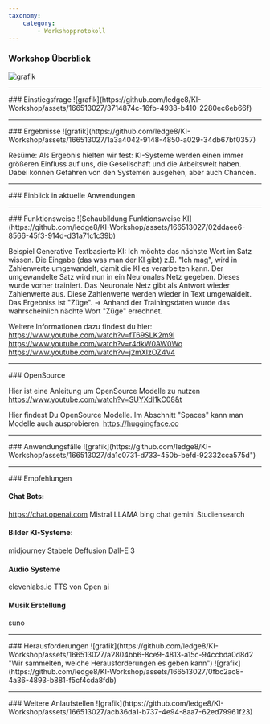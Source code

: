 ```yaml
---
taxonomy:
    category:
        - Workshopprotokoll     
---
```



### Workshop Überblick
![grafik](https://github.com/ledge8/KI-Workshop/assets/166513027/7b33b5f4-f497-4f57-8749-4d166fd544c0)


<hr>
### Einstiegsfrage
![grafik](https://github.com/ledge8/KI-Workshop/assets/166513027/3714874c-16fb-4938-b410-2280ec6eb66f)


<hr>
### Ergebnisse
![grafik](https://github.com/ledge8/KI-Workshop/assets/166513027/1a3a4042-9148-4850-a029-34db67bf0357)

Resüme: Als Ergebnis hielten wir fest: KI-Systeme werden einen immer größeren Einfluss auf uns, die Gesellschaft und die Arbeitswelt haben.
Dabei können Gefahren von den Systemen ausgehen, aber auch Chancen.

<hr>
### Einblick in aktuelle Anwendungen


<hr>
### Funktionsweise
<!-- Dringend verbessern https://github.com/ledge8/KI-Workshop/issues/10#issue-2257093704 -->
![Schaubildung Funktionsweise KI](https://github.com/ledge8/KI-Workshop/assets/166513027/02ddaee6-8566-45f3-914d-d31a71c1c39b)

Beispiel Generative Textbasierte KI:
Ich möchte das nächste Wort im Satz wissen.
Die Eingabe (das was man der KI gibt) z.B. "Ich mag", wird in Zahlenwerte umgewandelt, damit die KI es verarbeiten kann.
Der umgewandelte Satz wird nun in ein Neuronales Netz gegeben.
Dieses wurde vorher trainiert.
Das Neuronale Netz gibt als Antwort wieder Zahlenwerte aus.
Diese Zahlenwerte werden wieder in Text umgewaldelt.
Das Ergebniss ist "Züge".
-> Anhand der Trainingsdaten wurde das wahrscheinlich nächte Wort "Züge" errechnet.

Weitere Informationen dazu findest du hier:
https://www.youtube.com/watch?v=fT69SLK2m9I
https://www.youtube.com/watch?v=r4dkW0AW0Wo
https://www.youtube.com/watch?v=j2mXlzOZ4V4

<hr>
### OpenSource
<!-- Hier Bild rein tun -->

Hier ist eine Anleitung um OpenSource Modelle zu nutzen
https://www.youtube.com/watch?v=SUYXdI1kC08&t

Hier findest Du OpenSource Modelle.
Im Abschnitt "Spaces" kann man Modelle auch ausprobieren.
https://huggingface.co





<hr>
### Anwendungsfälle
![grafik](https://github.com/ledge8/KI-Workshop/assets/166513027/da1c0731-d733-450b-befd-92332cca575d")

<hr>
### Empfehlungen

#### Chat Bots:
https://chat.openai.com
Mistral
LLAMA
bing chat
gemini
Studiensearch

#### Bilder KI-Systeme:
midjourney
Stabele Deffusion
Dall-E 3

#### Audio Systeme
elevenlabs.io
TTS von Open ai

#### Musik Erstellung
suno

<hr>
### Herausforderungen
![grafik](https://github.com/ledge8/KI-Workshop/assets/166513027/a2804bb6-8ce9-4813-a15c-94ccbda0d8d2 "Wir sammelten, welche Herausforderungen es geben kann")
![grafik](https://github.com/ledge8/KI-Workshop/assets/166513027/0fbc2ac8-4a36-4893-b881-f5cf4cda8fdb)

<hr>
### Weitere Anlaufstellen
![grafik](https://github.com/ledge8/KI-Workshop/assets/166513027/acb36da1-b737-4e94-8aa7-62ed79961f23)




